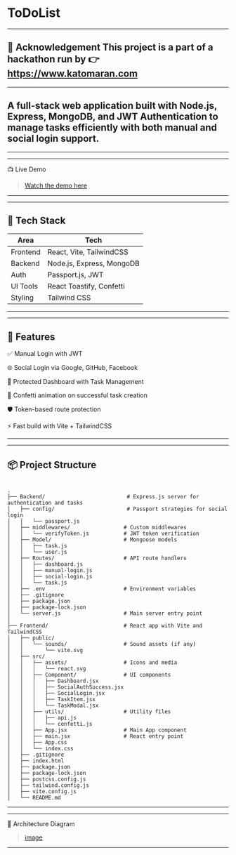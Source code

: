 # ToDoList

---
📢 Acknowledgement
This project is a part of a hackathon run by
👉 https://www.katomaran.com
---

---
A full-stack web application built with **Node.js**, **Express**, **MongoDB**, and **JWT Authentication** to manage tasks efficiently with both **manual** and **social login** support.
---

---

---
📺 Live Demo
> [Watch the demo here](https://todolist-frontend-app.onrender.com/) 
---

---
## 🧰 Tech Stack

| Area     | Tech                      |
| -------- | ------------------------- |
| Frontend | React, Vite, TailwindCSS  |
| Backend  | Node.js, Express, MongoDB |
| Auth     | Passport.js, JWT          |
| UI Tools | React Toastify, Confetti  |
| Styling  | Tailwind CSS              |

---

---
## 🎯 Features

✅ Manual Login with JWT

🌐 Social Login via Google, GitHub, Facebook

🧩 Protected Dashboard with Task Management

🎨 Confetti animation on successful task creation

🛡️ Token-based route protection

⚡ Fast build with Vite + TailwindCSS

---

---
## 📦 Project Structure

```

.
├── Backend/                          # Express.js server for authentication and tasks
│   ├── config/                       # Passport strategies for social login
│   │   └── passport.js
│   ├── middlewares/                 # Custom middlewares
│   │   └── verifyToken.js           # JWT token verification
│   ├── Model/                       # Mongoose models
│   │   ├── task.js
│   │   └── user.js
│   ├── Routes/                      # API route handlers
│   │   ├── dashboard.js
│   │   ├── manual-login.js
│   │   ├── social-login.js
│   │   └── task.js
│   ├── .env                         # Environment variables
│   ├── .gitignore
│   ├── package.json
│   ├── package-lock.json
│   └── server.js                    # Main server entry point
│
├── Frontend/                        # React app with Vite and TailwindCSS
│   ├── public/
│   │   └── sounds/                  # Sound assets (if any)
│   │       └── vite.svg
│   ├── src/
│   │   ├── assets/                  # Icons and media
│   │   │   └── react.svg
│   │   ├── Component/               # UI components
│   │   │   ├── Dashboard.jsx
│   │   │   ├── SocialAuthSuccess.jsx
│   │   │   ├── SocialLogin.jsx
│   │   │   ├── TaskItem.jsx
│   │   │   └── TaskModal.jsx
│   │   ├── utils/                   # Utility files
│   │   │   ├── api.js
│   │   │   └── confetti.js
│   │   ├── App.jsx                  # Main App component
│   │   ├── main.jsx                 # React entry point
│   │   ├── App.css
│   │   └── index.css
│   ├── .gitignore
│   ├── index.html
│   ├── package.json
│   ├── package-lock.json
│   ├── postcss.config.js
│   ├── tailwind.config.js
│   ├── vite.config.js
│   └── README.md

```
---

---
📐 Architecture Diagram
> [image](https://github.com/user-attachments/assets/d0dc4262-a56d-4ebf-8f96-13a6677ff32a)
---
